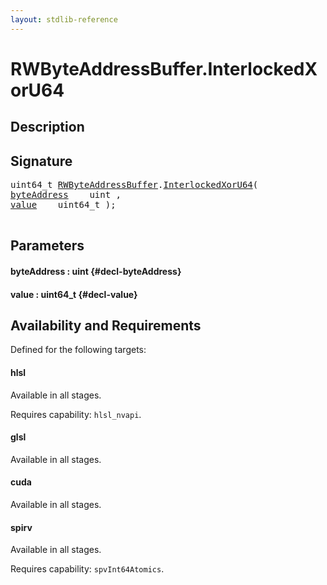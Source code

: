 ```yaml
---
layout: stdlib-reference
---
```


# RWByteAddressBuffer\.InterlockedXorU64

## Description





## Signature 

<pre>
uint64_t <a href="/stdlib-reference/types/RWByteAddressBuffer/index" class="code_type">RWByteAddressBuffer</a>.<a href="/stdlib-reference/types/RWByteAddressBuffer/InterlockedXorU64">InterlockedXorU64</a>(
<a href="/stdlib-reference/types/RWByteAddressBuffer/InterlockedXorU64#decl-byteAddress" class="code_param">byteAddress</a>    uint ,
<a href="/stdlib-reference/types/RWByteAddressBuffer/InterlockedXorU64#decl-value" class="code_param">value</a>    uint64_t );

</pre>

## Parameters

#### byteAddress  : uint {#decl-byteAddress}
#### value  : uint64\_t {#decl-value}

## Availability and Requirements

Defined for the following targets:

#### hlsl
Available in all stages.

Requires capability: `hlsl_nvapi`.
#### glsl
Available in all stages.

#### cuda
Available in all stages.

#### spirv
Available in all stages.

Requires capability: `spvInt64Atomics`.


